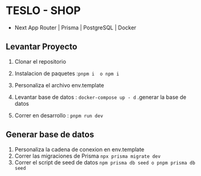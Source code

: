 # TESLO - SHOP

- Next App Router | Prisma | PostgreSQL | Docker

## Levantar Proyecto

1. Clonar el repositorio
2. Instalacion de paquetes :`pnpm i  o npm i`
3. Personaliza el archivo env.template
4. Levantar base de datos : `docker-compose up - d`
   .generar la base de datos

5. Correr en desarrollo : `pnpm run dev`

## Generar base de datos

1. Personaliza la cadena de conexion en env.template
2. Correr las migraciones de Prisma `npx prisma migrate dev`
3. Correr el script de seed de datos `npm prisma db seed o pnpm prisma db seed`
